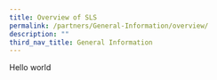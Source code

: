 ```yaml
---
title: Overview of SLS
permalink: /partners/General-Information/overview/
description: ""
third_nav_title: General Information
---
```

Hello world